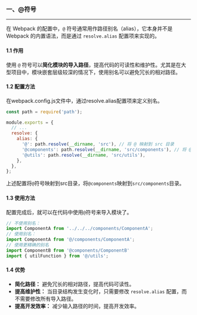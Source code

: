 ### 一、@符号

---

在 Webpack 的配置中，`@` 符号通常用作路径别名（alias），它本身并不是 Webpack 的内置语法，而是通过 `resolve.alias` 配置项来实现的。

#### 1.1 作用

使用 `@` 符号可以**简化模块的导入路径**，提高代码的可读性和维护性。尤其是在大型项目中，模块嵌套层级较深的情况下，使用别名可以避免冗长的相对路径。

#### 1.2 配置方法

在webpack.config.js文件中，通过resolve.alias配置项来定义别名。

```javascript
const path = require('path');

module.exports = {
  // ...
  resolve: {
    alias: {
      '@': path.resolve(__dirname, 'src'), // 将 @ 映射到 src 目录
      '@components': path.resolve(__dirname, 'src/components'), // 将 @components 映射到 src/components 目录
      '@utils': path.resolve(__dirname, 'src/utils'),
    },
  },
};
```

上述配置将`@`符号映射到src目录，将`@components`映射到`src/components`目录。

#### 1.3 使用方法

配置完成后，就可以在代码中使用`@`符号来导入模块了。

```javascript
// 不使用别名：
import ComponentA from '../../../components/ComponentA';
// 使用别名：
import ComponentA from '@/components/ComponentA';
// 使用更精确的别名
import ComponentB from '@components/ComponentB'
import { utilFunction } from '@/utils';
```

#### 1.4 优势

- **简化路径：** 避免冗长的相对路径，提高代码可读性。
- **提高维护性：** 当目录结构发生变化时，只需要修改 `resolve.alias` 配置，而不需要修改所有导入路径。
- **提高开发效率：** 减少输入路径的时间，提高开发效率。





































